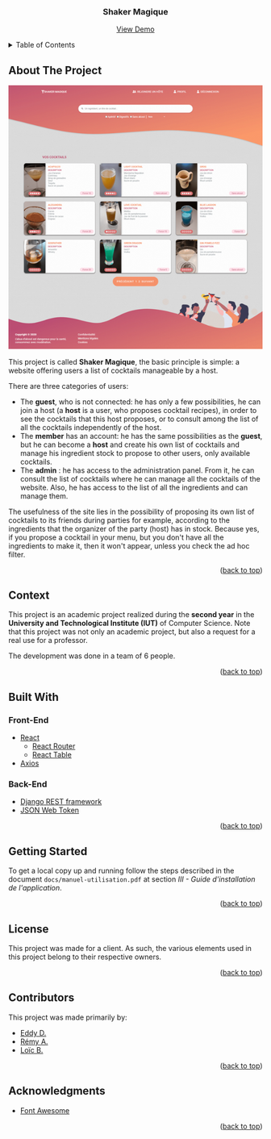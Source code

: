 <div id="top"></div>

<!-- PROJECT LOGO -->
<br />
<div align="center">
  <h3 align="center">Shaker Magique</h3>
  <p align="center">
    <a href="#">View Demo</a>
  </p>
</div>

<!-- TABLE OF CONTENTS -->
<details>
  <summary>Table of Contents</summary>
  <ol>
    <li><a href="#about-the-project">About The Project</a></li>
    <li><a href="#context">Context</a></li>
    <li><a href="#built-with">Built With</a></li>
    <li><a href="#getting-started">Getting Started</a></li>
    <li><a href="#license">License</a></li>
    <li><a href="#contributors">Contributors</a></li>
    <li><a href="#acknowledgments">Acknowledgments</a></li>
  </ol>
</details>

<!-- ABOUT THE PROJECT -->
## About The Project

[![Home Page Screenshot][project-image]](https://example.com)

This project is called **Shaker Magique**, the basic principle is simple: a website offering users a list of cocktails manageable by a host.

There are three categories of users:

- The **guest**, who is not connected: he has only a few possibilities, he can join a host (a **host** is a user, who proposes cocktail recipes), in order to see the cocktails that this host proposes, or to consult among the list of all the cocktails independently of the host.
- The **member** has an account: he has the same possibilities as the **guest**, but he can become a **host** and create his own list of cocktails and manage his ingredient stock to propose to other users, only available cocktails.
- The **admin** : he has access to the administration panel. From it, he can consult the list of cocktails where he can manage all the cocktails of the website. Also, he has access to the list of all the ingredients and can manage them.

The usefulness of the site lies in the possibility of proposing its own list of cocktails to its friends during parties for example, according to the ingredients that the organizer of the party (host) has in stock. Because yes, if you propose a cocktail in your menu, but you don't have all the ingredients to make it, then it won't appear, unless you check the ad hoc filter.

<p align="right">(<a href="#top">back to top</a>)</p>

<!-- CONTEXT -->
## Context

This project is an academic project realized during the **second year** in the **University and Technological Institute (IUT)** of Computer Science.
Note that this project was not only an academic project, but also a request for a real use for a professor.

The development was done in a team of 6 people.

<p align="right">(<a href="#top">back to top</a>)</p>

## Built With

### Front-End

- [React](https://reactjs.org/)
  - [React Router](https://reactrouter.com/)
  - [React Table](https://react-table-v7.tanstack.com/)
- [Axios](https://axios-http.com/)

### Back-End

- [Django REST framework](https://www.django-rest-framework.org/)
- [JSON Web Token](https://jwt.io/)

<p align="right">(<a href="#top">back to top</a>)</p>

<!-- GETTING STARTED -->
## Getting Started

To get a local copy up and running follow the steps described in the document `docs/manuel-utilisation.pdf` at section *III - Guide d'installation de l'application*.

<p align="right">(<a href="#top">back to top</a>)</p>

<!-- LICENSE -->
## License

This project was made for a client. As such, the various elements used in this project belong to their respective owners.

<p align="right">(<a href="#top">back to top</a>)</p>

<!-- Contributors -->
## Contributors

This project was made primarily by:
- [Eddy D.](https://github.com/Akwd22)
- [Rémy A.](https://github.com/Taarjax)
- [Loïc B.](https://github.com/locxt)

<p align="right">(<a href="#top">back to top</a>)</p>

<!-- ACKNOWLEDGMENTS -->
## Acknowledgments

* [Font Awesome](https://fontawesome.com)

<p align="right">(<a href="#top">back to top</a>)</p>

<!-- MARKDOWN LINKS & IMAGES -->
<!-- https://www.markdownguide.org/basic-syntax/#reference-style-links -->
[project-image]: project-image.png
